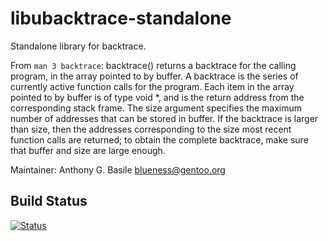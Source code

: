 # libubacktrace-standalone

Standalone library for backtrace.

From `man 3 backtrace`:  backtrace()  returns  a  backtrace  for the calling
program, in the array pointed to by buffer.  A backtrace is the series of
currently active function calls for the program.  Each item in the array pointed
to by buffer is of type void *, and is the return address from the corresponding
stack frame.  The size argument specifies the  maximum  number of  addresses
that  can  be stored in buffer.  If the backtrace is larger than size, then the
addresses corresponding to the size most recent function calls are returned; to
obtain the complete backtrace, make sure that buffer and size are large enough.

Maintainer: Anthony G. Basile <blueness@gentoo.org>

## Build Status
[![Status](https://travis-ci.org/blueness/libubacktrace-standalone.png)](https://travis-ci.org/blueness/libubacktrace-standalone)
